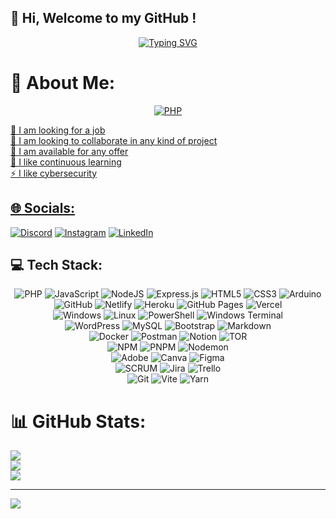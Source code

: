 ## 🐣 Hi, Welcome to my GitHub !

<p align="center">
  <a href="https://git.io/typing-svg"><img src="https://readme-typing-svg.herokuapp.com?font=Sixtyfour&pause=1000&center=true&random=false&width=435&lines=Backend+Developer;Software+Engineer;I+love+JavaScript+" alt="Typing SVG" /></a>
  </p>


# 💫 About Me:
<!--🔭 Estoy en busca de empleo<br>👯 Busco colaborar en cualquier tipo de proyecto<br>🤝 Estoy disponible para cualquier oferta<br>🌱 Me gusta el aprendizaje continuo<br>⚡ Me gusta la ciberseguridad-->
<p align="center">
  <a href="https://mateosolanodev.vercel.app"><img src="https://img.shields.io/badge/Portfolio-%23000000.svg?style=for-the-badge&logo=firefox&logoColor=#FF7139" alt="PHP" />
</p>
🔭 I am looking for a job<br>
👯 I am looking to collaborate in any kind of project<br>
🤝 I am available for any offer<br>
🌱 I like continuous learning<br>
⚡ I like cybersecurity


## 🌐 Socials:
[![Discord](https://img.shields.io/badge/Discord-%237289DA.svg?logo=discord&logoColor=white)](https://discord.gg/476518482465390605) 
[![Instagram](https://img.shields.io/badge/Instagram-%23E4405F.svg?logo=Instagram&logoColor=white)](https://instagram.com/mateo_solano05) 
[![LinkedIn](https://img.shields.io/badge/LinkedIn-%230077B5.svg?logo=linkedin&logoColor=white)](https://www.linkedin.com/in/mateo-solano-8a227b280/) 

## 💻 Tech Stack:

<p align="center">
  <img src="https://img.shields.io/badge/php-%23777BB4.svg?style=for-the-badge&logo=php&logoColor=white" alt="PHP" />
  <img src="https://img.shields.io/badge/javascript-%23323330.svg?style=for-the-badge&logo=javascript&logoColor=%23F7DF1E" alt="JavaScript" />
  <img src="https://img.shields.io/badge/node.js-6DA55F?style=for-the-badge&logo=node.js&logoColor=white" alt="NodeJS" />
  <img src="https://img.shields.io/badge/express.js-%23404d59.svg?style=for-the-badge&logo=express&logoColor=%2361DAFB" alt="Express.js" />
  <img src="https://img.shields.io/badge/html5-%23E34F26.svg?style=for-the-badge&logo=html5&logoColor=white" alt="HTML5" />
  <img src="https://img.shields.io/badge/css3-%231572B6.svg?style=for-the-badge&logo=css3&logoColor=white" alt="CSS3" />
  <img src="https://img.shields.io/badge/-Arduino-00979D?style=for-the-badge&logo=Arduino&logoColor=white" alt="Arduino" />
  <br>
  <img src="https://img.shields.io/badge/github-%23121011.svg?style=for-the-badge&logo=github&logoColor=white" alt="GitHub" />
  <img src="https://img.shields.io/badge/netlify-%23000000.svg?style=for-the-badge&logo=netlify&logoColor=#00C7B7" alt="Netlify" />
  <img src="https://img.shields.io/badge/heroku-%23430098.svg?style=for-the-badge&logo=heroku&logoColor=white" alt="Heroku" />
  <img src="https://img.shields.io/badge/github%20pages-121013?style=for-the-badge&logo=github&logoColor=white" alt="GitHub Pages" />
  <img src="https://img.shields.io/badge/vercel-%23000000.svg?style=for-the-badge&logo=vercel&logoColor=white" alt="Vercel" />
  <br>
  <img src="https://img.shields.io/badge/Windows-0078D6?style=for-the-badge&logo=windows&logoColor=white" alt="Windows" />
  <img src="https://img.shields.io/badge/Linux-FCC624?style=for-the-badge&logo=linux&logoColor=black" alt="Linux" />
  <img src="https://img.shields.io/badge/PowerShell-%235391FE.svg?style=for-the-badge&logo=powershell&logoColor=white" alt="PowerShell" />
  <img src="https://img.shields.io/badge/Windows%20Terminal-%234D4D4D.svg?style=for-the-badge&logo=windows-terminal&logoColor=white" alt="Windows Terminal" />
  <br>
  <img src="https://img.shields.io/badge/WordPress-%23117AC9.svg?style=for-the-badge&logo=WordPress&logoColor=white" alt="WordPress" />
  <img src="https://img.shields.io/badge/mysql-4479A1.svg?style=for-the-badge&logo=mysql&logoColor=white" alt="MySQL" />
  <img src="https://img.shields.io/badge/bootstrap-%238511FA.svg?style=for-the-badge&logo=bootstrap&logoColor=white" alt="Bootstrap" />
  <img src="https://img.shields.io/badge/markdown-%23000000.svg?style=for-the-badge&logo=markdown&logoColor=white" alt="Markdown" />
  <br>
  <img src="https://img.shields.io/badge/docker-%230db7ed.svg?style=for-the-badge&logo=docker&logoColor=white" alt="Docker" />
  <img src="https://img.shields.io/badge/Postman-FF6C37?style=for-the-badge&logo=postman&logoColor=white" alt="Postman" />
  <img src="https://img.shields.io/badge/Notion-%23000000.svg?style=for-the-badge&logo=notion&logoColor=white" alt="Notion" />
  <img src="https://img.shields.io/badge/tor-%237E4798.svg?style=for-the-badge&logo=tor-project&logoColor=white" alt="TOR" />
  <br>
  <img src="https://img.shields.io/badge/NPM-%23CB3837.svg?style=for-the-badge&logo=npm&logoColor=white" alt="NPM" />
  <img src="https://img.shields.io/badge/pnpm-%234a4a4a.svg?style=for-the-badge&logo=pnpm&logoColor=f69220" alt="PNPM" />
  <img src="https://img.shields.io/badge/NODEMON-%23323330.svg?style=for-the-badge&logo=nodemon&logoColor=%BBDEAD" alt="Nodemon" />
  <br>
  <img src="https://img.shields.io/badge/adobe-%23FF0000.svg?style=for-the-badge&logo=adobe&logoColor=white" alt="Adobe" />
  <img src="https://img.shields.io/badge/Canva-%2300C4CC.svg?style=for-the-badge&logo=Canva&logoColor=white" alt="Canva" />
  <img src="https://img.shields.io/badge/figma-%23F24E1E.svg?style=for-the-badge&logo=figma&logoColor=white" alt="Figma" />
  <br>
  <img src="https://img.shields.io/badge/-SCRUM-blue?style=for-the-badge&logo=scrumalliance&logoColor=white" alt="SCRUM" />
  <img src="https://img.shields.io/badge/jira-%230A0FFF.svg?style=for-the-badge&logo=jira&logoColor=white" alt="Jira" />
  <img src="https://img.shields.io/badge/Trello-%23026AA7.svg?style=for-the-badge&logo=Trello&logoColor=white" alt="Trello" />
  <br>
  <img src="https://img.shields.io/badge/git-%23F05033.svg?style=for-the-badge&logo=git&logoColor=white" alt="Git" />
  <img src="https://img.shields.io/badge/vite-%23646CFF.svg?style=for-the-badge&logo=vite&logoColor=white" alt="Vite" />
  <img src="https://img.shields.io/badge/yarn-%232C8EBB.svg?style=for-the-badge&logo=yarn&logoColor=white" alt="Yarn" />
</p>


<!-- ## 💻 Tech Stack: -->

<!-- ![TypeScript](https://img.shields.io/badge/typescript-%23007ACC.svg?style=for-the-badge&logo=typescript&logoColor=white)
![NestJS](https://img.shields.io/badge/nestjs-%23E0234E.svg?style=for-the-badge&logo=nestjs&logoColor=white) 
![React](https://img.shields.io/badge/react-%2320232a.svg?style=for-the-badge&logo=react&logoColor=%2361DAFB) 
<br>

![MongoDB](https://img.shields.io/badge/MongoDB-%234ea94b.svg?style=for-the-badge&logo=mongodb&logoColor=white) 
![Postgres](https://img.shields.io/badge/postgres-%23316192.svg?style=for-the-badge&logo=postgresql&logoColor=white)
<br>

![Cloudflare](https://img.shields.io/badge/Cloudflare-F38020?style=for-the-badge&logo=Cloudflare&logoColor=white) 
![Azure](https://img.shields.io/badge/azure-%230072C6.svg?style=for-the-badge&logo=microsoftazure&logoColor=white) 
![AWS](https://img.shields.io/badge/AWS-%23FF9900.svg?style=for-the-badge&logo=amazon-aws&logoColor=white)
<br>

![Apache](https://img.shields.io/badge/apache-%23D42029.svg?style=for-the-badge&logo=apache&logoColor=white) 
<br>

<!-- ![Kubernetes](https://img.shields.io/badge/kubernetes-%23326ce5.svg?style=for-the-badge&logo=kubernetes&logoColor=white)  -->

# 📊 GitHub Stats:
![](https://github-readme-stats.vercel.app/api?username=MateoSolano65&theme=dark&hide_border=false&include_all_commits=false&count_private=true)<br/>
![](https://github-readme-streak-stats.herokuapp.com/?user=MateoSolano65&theme=dark&hide_border=false)<br/>
![](https://github-readme-stats.vercel.app/api/top-langs/?username=MateoSolano65&theme=dark&hide_border=false&include_all_commits=false&count_private=true&layout=compact)


---
[![](https://visitcount.itsvg.in/api?id=MateoSolano65&icon=5&color=12)](https://visitcount.itsvg.in)
